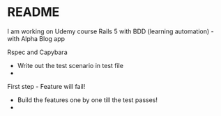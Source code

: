 # README

I am working on Udemy course Rails 5 with BDD (learning automation) - with Alpha Blog app

Rspec and Capybara

- Write out the test scenario in test file
- 

First step - Feature will fail!

- Build the features one by one till the test passes!
- 
